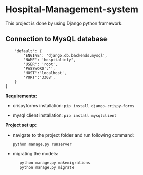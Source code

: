# Hospital-Management-system
This project is done by using Django python framework.

## Connection to MysQL database

``` DATABASES = {
    'default': {
        'ENGINE': 'django.db.backends.mysql',
        'NAME': 'hospitalinfy',
        'USER': 'root',
        'PASSWORD':'',
        'HOST':'localhost',
        'PORT':'3308',
    }
}
```

**Requirements:**

  - crispyforms installation:
      ```pip install django-crispy-forms```
   
  - mysql client installation:
      ```pip install mysqlclient```
      
**Project set up:**

  - navigate to the project folder and run following command:
  
    ```python manage.py runserver```
          
  - migrating the models:
  
    ```python manage.py migrate
       python manage.py makemigrations
       python manage.py migrate
    ```
